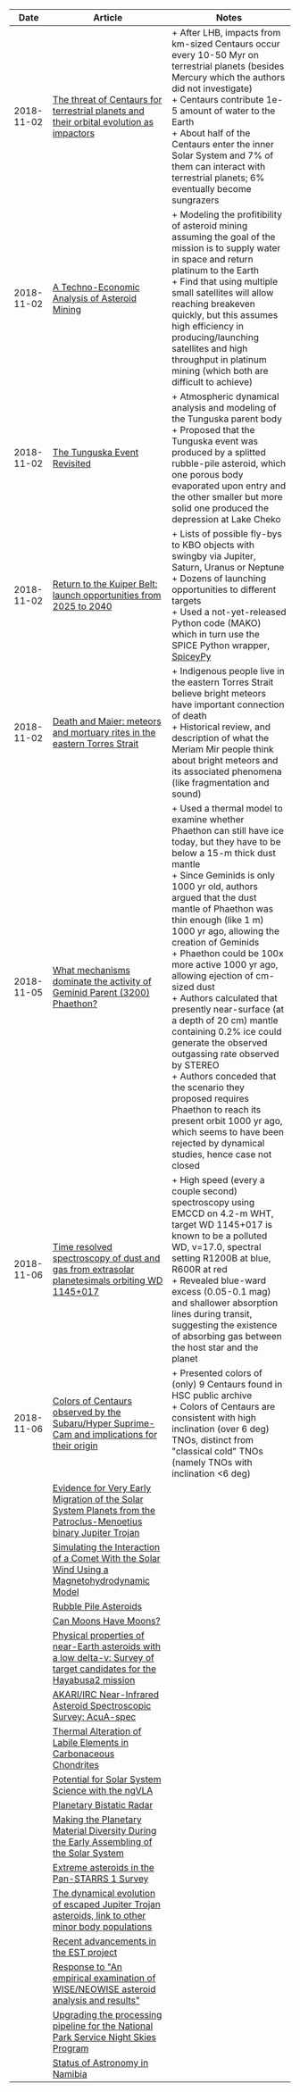 | Date | Article | Notes | 
| ---- | ---- | ---- |
| 2018-11-02 | [The threat of Centaurs for terrestrial planets and their orbital evolution as impactors](https://arxiv.org/abs/1810.03209) | + After LHB, impacts from km-sized Centaurs occur every 10-50 Myr on terrestrial planets (besides Mercury which the authors did not investigate) <br> + Centaurs contribute 1e-5 amount of water to the Earth <br> + About half of the Centaurs enter the inner Solar System and 7% of them can interact with terrestrial planets; 6% eventually become sungrazers
| 2018-11-02 | [A Techno-Economic Analysis of Asteroid Mining](https://arxiv.org/abs/1810.03836) | + Modeling the profitibility of asteroid mining assuming the goal of the mission is to supply water in space and return platinum to the Earth <br> + Find that using multiple small satellites will allow reaching breakeven quickly, but this assumes high efficiency in producing/launching satellites and high throughput in platinum mining (which both are difficult to achieve)
| 2018-11-02 | [The Tunguska Event Revisited](https://arxiv.org/abs/1810.07427) | + Atmospheric dynamical analysis and modeling of the Tunguska parent body <br> + Proposed that the Tunguska event was produced by a splitted rubble-pile asteroid, which one porous body evaporated upon entry and the other smaller but more solid one produced the depression at Lake Cheko
| 2018-11-02 | [Return to the Kuiper Belt: launch opportunities from 2025 to 2040](https://arxiv.org/abs/1810.07811) | + Lists of possible fly-bys to KBO objects with swingby via Jupiter, Saturn, Uranus or Neptune <br> + Dozens of launching opportunities to different targets <br> + Used a not-yet-released Python code (MAKO) which in turn use the SPICE Python wrapper, [SpiceyPy](https://github.com/AndrewAnnex/SpiceyPy)
| 2018-11-02 | [Death and Maier: meteors and mortuary rites in the eastern Torres Strait](https://arxiv.org/abs/1810.11276) | + Indigenous people live in the eastern Torres Strait believe bright meteors have important connection of death <br> + Historical review, and description of what the Meriam Mir people think about bright meteors and its associated phenomena (like fragmentation and sound)
| 2018-11-05 | [What mechanisms dominate the activity of Geminid Parent (3200) Phaethon?](https://arxiv.org/abs/1811.00759) | + Used a thermal model to examine whether Phaethon can still have ice today, but they have to be below a 15-m thick dust mantle <br> + Since Geminids is only 1000 yr old, authors argued that the dust mantle of Phaethon was thin enough (like 1 m) 1000 yr ago, allowing the creation of Geminids <br> + Phaethon could be 100x more active 1000 yr ago, allowing ejection of cm-sized dust <br> + Authors calculated that presently near-surface (at a depth of 20 cm) mantle containing 0.2% ice could generate the observed outgassing rate observed by STEREO <br> + Authors conceded that the scenario they proposed requires Phaethon to reach its present orbit 1000 yr ago, which seems to have been rejected by dynamical studies, hence case not closed
| 2018-11-06 | [Time resolved spectroscopy of dust and gas from extrasolar planetesimals orbiting WD 1145+017](https://arxiv.org/abs/1810.04657) | + High speed (every a couple second) spectroscopy using EMCCD on 4.2-m WHT, target WD 1145+017 is known to be a polluted WD, v=17.0, spectral setting R1200B at blue, R600R at red <br> + Revealed blue-ward excess (0.05-0.1 mag) and shallower absorption lines during transit, suggesting the existence of absorbing gas between the host star and the planet
| 2018-11-06 | [Colors of Centaurs observed by the Subaru/Hyper Suprime-Cam and implications for their origin](https://arxiv.org/abs/1810.07459) | + Presented colors of (only) 9 Centaurs found in HSC public archive <br> + Colors of Centaurs are consistent with high inclination (over 6 deg) TNOs, distinct from "classical cold" TNOs (namely TNOs with inclination <6 deg)
| | [Evidence for Very Early Migration of the Solar System Planets from the Patroclus-Menoetius binary Jupiter Trojan](https://arxiv.org/abs/1809.04007) |
| | [Simulating the Interaction of a Comet With the Solar Wind Using a Magnetohydrodynamic Model](https://arxiv.org/abs/1809.11149) |
| | [Rubble Pile Asteroids](https://arxiv.org/abs/1810.01815) |
| | [Can Moons Have Moons?](https://arxiv.org/abs/1810.03304) |
| | [Physical properties of near-Earth asteroids with a low delta-v: Survey of target candidates for the Hayabusa2 mission](https://arxiv.org/abs/1810.03706) |
| | [AKARI/IRC Near-Infrared Asteroid Spectroscopic Survey: AcuA-spec](https://arxiv.org/abs/1810.03828) |
| | [Thermal Alteration of Labile Elements in Carbonaceous Chondrites](https://arxiv.org/abs/1810.04154) |
| | [Potential for Solar System Science with the ngVLA](https://arxiv.org/abs/1810.08521) |
| | [Planetary Bistatic Radar](https://arxiv.org/abs/1810.08712) |
| | [Making the Planetary Material Diversity During the Early Assembling of the Solar System](https://arxiv.org/abs/1810.10827) |
| | [Extreme asteroids in the Pan-STARRS 1 Survey](https://arxiv.org/abs/1810.11668) |
| | [The dynamical evolution of escaped Jupiter Trojan asteroids, link to other minor body populations](https://arxiv.org/abs/1811.00352) |
| | [Recent advancements in the EST project](https://arxiv.org/abs/1811.00851) |
| | [Response to "An empirical examination of WISE/NEOWISE asteroid analysis and results"](https://arxiv.org/abs/1811.01454) |
| | [Upgrading the processing pipeline for the National Park Service Night Skies Program](https://arxiv.org/abs/1811.01042) |
| | [Status of Astronomy in Namibia](https://arxiv.org/abs/1811.01440) |
